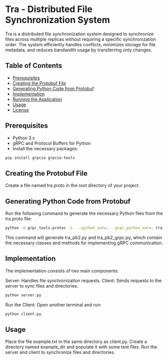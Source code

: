 # Tra - Distributed File Synchronization System

Tra is a distributed file synchronization system designed to synchronize files across multiple replicas without requiring a specific synchronization order. The system efficiently handles conflicts, minimizes storage for file metadata, and reduces bandwidth usage by transferring only changes.

## Table of Contents
- [Prerequisites](#prerequisites)
- [Creating the Protobuf File](#creating-the-protobuf-file)
- [Generating Python Code from Protobuf](#generating-python-code-from-protobuf)
- [Implementation](#implementation)
- [Running the Application](#running-the-application)
- [Usage](#usage)
- [License](#license)

## Prerequisites
- Python 3.x
- gRPC and Protocol Buffers for Python
- Install the necessary packages:
```bash
pip install grpcio grpcio-tools
```
## Creating the Protobuf File
Create a file named tra.proto in the root directory of your project.

## Generating Python Code from Protobuf
Run the following command to generate the necessary Python files from the tra.proto file:

```bash
python -m grpc_tools.protoc -I. --python_out=. --grpc_python_out=. tra.proto
```
This command will generate tra_pb2.py and tra_pb2_grpc.py, which contain the necessary classes and methods for implementing gRPC communication.

## Implementation
The implementation consists of two main components:

Server: Handles file synchronization requests.
Client: Sends requests to the server to sync files and directories.

```bash
python server.py
```
Run the Client: Open another terminal and run:
```bash
python client.py
```
## Usage
Place the file example.txt in the same directory as client.py.
Create a directory named example_dir and populate it with some test files.
Run the server and client to synchronize files and directories.

